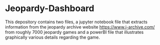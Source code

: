 # Jeopardy-Dashboard

This depository contains two files, a jupyter notebook file that extracts information from the jeopardy archive website https://www.j-archive.com/ from roughly 7000 jeopardy games and a powerBI file that illustrates graphically various details regarding the game.
